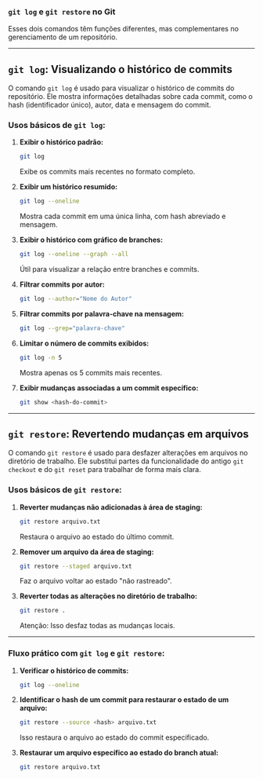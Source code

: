 ### **`git log` e `git restore` no Git**

Esses dois comandos têm funções diferentes, mas complementares no gerenciamento de um repositório.

---

## **`git log`: Visualizando o histórico de commits**

O comando `git log` é usado para visualizar o histórico de commits do repositório. Ele mostra informações detalhadas sobre cada commit, como o hash (identificador único), autor, data e mensagem do commit.

### **Usos básicos de `git log`:**

1. **Exibir o histórico padrão:**
   ```bash
   git log
   ```
   Exibe os commits mais recentes no formato completo.

2. **Exibir um histórico resumido:**
   ```bash
   git log --oneline
   ```
   Mostra cada commit em uma única linha, com hash abreviado e mensagem.

3. **Exibir o histórico com gráfico de branches:**
   ```bash
   git log --oneline --graph --all
   ```
   Útil para visualizar a relação entre branches e commits.

4. **Filtrar commits por autor:**
   ```bash
   git log --author="Nome do Autor"
   ```

5. **Filtrar commits por palavra-chave na mensagem:**
   ```bash
   git log --grep="palavra-chave"
   ```

6. **Limitar o número de commits exibidos:**
   ```bash
   git log -n 5
   ```
   Mostra apenas os 5 commits mais recentes.

7. **Exibir mudanças associadas a um commit específico:**
   ```bash
   git show <hash-do-commit>
   ```

---

## **`git restore`: Revertendo mudanças em arquivos**

O comando `git restore` é usado para desfazer alterações em arquivos no diretório de trabalho. Ele substitui partes da funcionalidade do antigo `git checkout` e do `git reset` para trabalhar de forma mais clara.

### **Usos básicos de `git restore`:**

1. **Reverter mudanças não adicionadas à área de staging:**
   ```bash
   git restore arquivo.txt
   ```
   Restaura o arquivo ao estado do último commit.

2. **Remover um arquivo da área de staging:**
   ```bash
   git restore --staged arquivo.txt
   ```
   Faz o arquivo voltar ao estado "não rastreado".

3. **Reverter todas as alterações no diretório de trabalho:**
   ```bash
   git restore .
   ```
   Atenção: Isso desfaz todas as mudanças locais.

---

### **Fluxo prático com `git log` e `git restore`:**

1. **Verificar o histórico de commits:**
   ```bash
   git log --oneline
   ```

2. **Identificar o hash de um commit para restaurar o estado de um arquivo:**
   ```bash
   git restore --source <hash> arquivo.txt
   ```
   Isso restaura o arquivo ao estado do commit especificado.

3. **Restaurar um arquivo específico ao estado do branch atual:**
   ```bash
   git restore arquivo.txt
   ```

